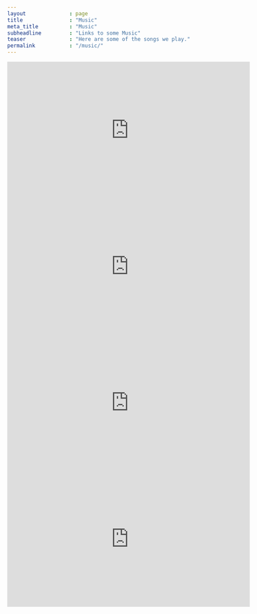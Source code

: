 ```yaml
---
layout              : page
title               : "Music"
meta_title          : "Music"
subheadline         : "Links to some Music"
teaser              : "Here are some of the songs we play."
permalink           : "/music/"
---
```


<iframe width="560" height="315" src="https://www.youtube.com/embed/6AEpVufl13Q?si=hgF4-MaJlTLGjhzS" title="YouTube video player" frameborder="0" allow="accelerometer; autoplay; clipboard-write; encrypted-media; gyroscope; picture-in-picture; web-share" allowfullscreen></iframe>

<iframe width="560" height="315" src="https://www.youtube.com/embed/pHMPbAWIoh4?si=FmMSspMTR0v69KBe" title="YouTube video player" frameborder="0" allow="accelerometer; autoplay; clipboard-write; encrypted-media; gyroscope; picture-in-picture; web-share" allowfullscreen></iframe>

<iframe width="560" height="315" src="https://www.youtube.com/embed/RUbuKpt7Mbs?si=ucw9MmnuIA7UtcrG" title="YouTube video player" frameborder="0" allow="accelerometer; autoplay; clipboard-write; encrypted-media; gyroscope; picture-in-picture; web-share" allowfullscreen></iframe>

<iframe width="560" height="315" src="https://www.youtube.com/embed/dXsKkz_vP0w?si=LDYFeFHA_2m72Q7E" title="YouTube video player" frameborder="0" allow="accelerometer; autoplay; clipboard-write; encrypted-media; gyroscope; picture-in-picture; web-share" allowfullscreen></iframe>
